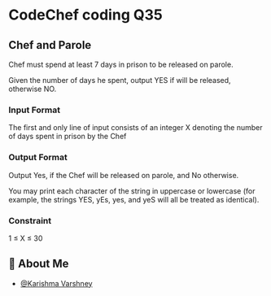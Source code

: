 # CodeChef coding Q35

## Chef and Parole
Chef must spend at least 7 days in prison to be released on parole.

Given the number of days he spent, output YES if will be released, otherwise NO.

### Input Format
The first and only line of input consists of an integer X denoting the number of days spent in prison by the Chef

### Output Format
Output Yes, if the Chef will be released on parole, and No otherwise.

You may print each character of the string in uppercase or lowercase (for example, the strings YES, yEs, yes, and yeS will all be treated as identical).

### Constraint
1
≤
X
≤
30

## 🚀 About Me

- [@Karishma Varshney](https://github.com/Karishma-Varshney)
